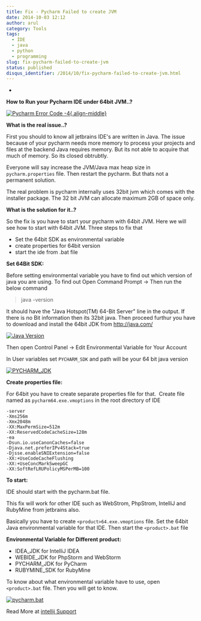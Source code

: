 ```yaml
---
title: Fix - Pycharm Failed to create JVM
date: 2014-10-03 12:12
author: arul
category: Tools
tags:
  - IDE
  - java
  - python
  - programming
slug: fix-pycharm-failed-to-create-jvm
status: published
disqus_identifier: /2014/10/fix-pycharm-failed-to-create-jvm.html
---
```

-
**How to Run your Pycharm IDE under 64bit JVM..?**

[![Pycharm Error Code -4](http://4.bp.blogspot.com/-llWB2o4A5Ww/VC7ZhgH-j5I/AAAAAAAAWC4/wbtlkiYONLc/s320/pycharm-error-code.PNG){.align-middle}](http://4.bp.blogspot.com/-llWB2o4A5Ww/VC7ZhgH-j5I/AAAAAAAAWC4/wbtlkiYONLc/s1600/pycharm-error-code.PNG)

**What is the real issue..?**

First you should to know all jetbrains IDE\'s are written in Java. The
issue because of your pycharm needs more memory to process your projects
and files at the backend Java requires memory. But its not able to
acquire that much of memory. So its closed obtrubtly.

Everyone will say increase the JVM/Java max heap size in
`pycharm.properties` file. Then restart the pycharm. But thats not a
permanent solution.

The real problem is pycharm internally uses 32bit jvm which comes with
the installer package. The 32 bit JVM can allocate maximum 2GB of space
only.

**What is the solution for it..?**

So the fix is you have to start your pycharm with 64bit JVM. Here we
will see how to start with 64bit JVM. Three steps to fix that

-   Set the 64bit SDK as environmental variable
-   create properties for 64bit version
-   start the ide from .bat file

**Set 64Bit SDK:**

Before setting environmental variable you have to find out which version
of java you are using. To find out Open Command Prompt → Then run the
below command

> java -version

It should have the \"Java Hotspot(TM) 64-Bit Server\" line in the
output. If there is no Bit information then its 32bit java. Then proceed
furthur you have to download and install the 64bit JDK from
<http://java.com/>

[![Java Version](http://4.bp.blogspot.com/-dQGv7xsG25s/VC7ZizVLThI/AAAAAAAAWDI/55dvR_UwtM0/s320/pycharm-find-java-version.PNG)](http://4.bp.blogspot.com/-dQGv7xsG25s/VC7ZizVLThI/AAAAAAAAWDI/55dvR_UwtM0/s1600/pycharm-find-java-version.PNG)

Then open Control Panel → Edit Environmental Variable for Your Account

In User variables set `PYCHARM_SDK` and path will be your 64 bit java
version

[![PYCHARM_JDK](http://2.bp.blogspot.com/-8K20N9lH9SQ/VC7ZhrcJ7II/AAAAAAAAWC8/Av1sErElf-c/s320/pycharm-env.PNG)](http://2.bp.blogspot.com/-8K20N9lH9SQ/VC7ZhrcJ7II/AAAAAAAAWC8/Av1sErElf-c/s1600/pycharm-env.PNG)

**Create properties file:**

For 64bit you have to create separate properties file for that.  Create
file named as `pycharm64.exe.vmoptions` in the root directory of IDE

``` text
-server
-Xms256m
-Xmx2048m
-XX:MaxPermSize=512m
-XX:ReservedCodeCacheSize=128m
-ea
-Dsun.io.useCanonCaches=false
-Djava.net.preferIPv4Stack=true
-Djsse.enableSNIExtension=false
-XX:+UseCodeCacheFlushing
-XX:+UseConcMarkSweepGC
-XX:SoftRefLRUPolicyMSPerMB=100
```

**To start:**

IDE should start with the pycharm.bat file.

This fix will work for other IDE such as WebStrom, PhpStrom, IntelliJ
and RubyMine from jetbrains also.

Basically you have to create `<product>64.exe.vmoptions` file. Set the
64bit Java environmental variable for that IDE. Then start the
`<product>.bat` file

**Environmental Variable for Different product:**

-   IDEA_JDK for IntelliJ IDEA
-   WEBIDE_JDK for PhpStorm and WebStorm
-   PYCHARM_JDK for PyCharm
-   RUBYMINE_SDK for RubyMine

To know about what environmental variable have to use, open
`<product>.bat` file. Then you will get to know.

[![pycharm.bat](http://2.bp.blogspot.com/-iTUeJ174ljc/VC7ZjyPDevI/AAAAAAAAWDQ/XhIp6aO88DY/s320/pycharm-startup-script.PNG)](http://2.bp.blogspot.com/-iTUeJ174ljc/VC7ZjyPDevI/AAAAAAAAWDQ/XhIp6aO88DY/s1600/pycharm-startup-script.PNG)

Read More at [intellij
Support](https://intellij-support.jetbrains.com/entries/23393413-The-JVM-could-not-be-started-The-main-method-may-have-thrown-an-exception)
